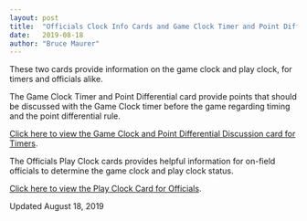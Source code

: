 ```yaml
---
layout: post
title:  "Officials Clock Info Cards and Game Clock Timer and Point Differential Card"
date:   2019-08-18
author: "Bruce Maurer"
---
```


These two cards provide information on the game clock and play clock, for timers
and officials alike.


The Game Clock Timer and Point Differential card provide points that should be
discussed with the Game Clock timer before the game regarding timing and the
point differential rule.

[Click here to view the Game Clock and Point Differential Discussion card for Timers](https://storage.googleapis.com/ohsaa-websites/mechanics/game-clock-timer-and-point-diff-card.pdf).

The Officials Play Clock cards provides helpful information for on-field
officials to determine the game clock and play clock status.


[Click here to view the Play Clock Card for
Officials](https://storage.googleapis.com/ohsaa-websites/mechanics/timing-cards-for-officials-2019.pdf).

Updated August 18, 2019

